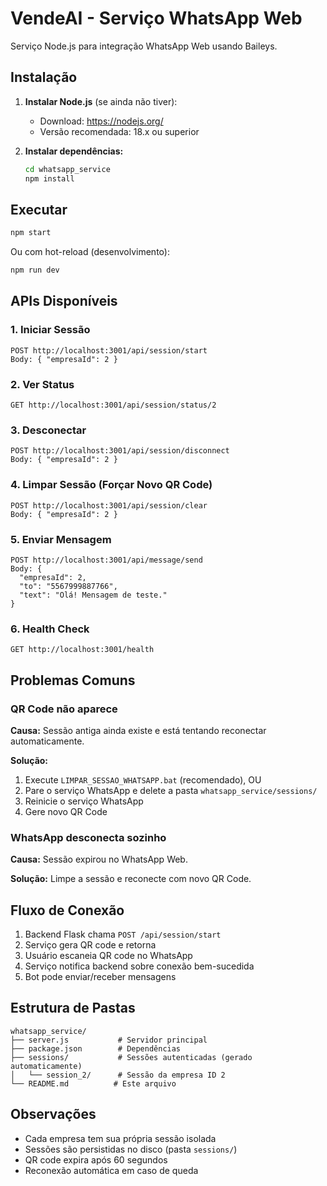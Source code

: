 # VendeAI - Serviço WhatsApp Web

Serviço Node.js para integração WhatsApp Web usando Baileys.

## Instalação

1. **Instalar Node.js** (se ainda não tiver):
   - Download: https://nodejs.org/
   - Versão recomendada: 18.x ou superior

2. **Instalar dependências:**
   ```bash
   cd whatsapp_service
   npm install
   ```

## Executar

```bash
npm start
```

Ou com hot-reload (desenvolvimento):
```bash
npm run dev
```

## APIs Disponíveis

### 1. Iniciar Sessão
```
POST http://localhost:3001/api/session/start
Body: { "empresaId": 2 }
```

### 2. Ver Status
```
GET http://localhost:3001/api/session/status/2
```

### 3. Desconectar
```
POST http://localhost:3001/api/session/disconnect
Body: { "empresaId": 2 }
```

### 4. Limpar Sessão (Forçar Novo QR Code)
```
POST http://localhost:3001/api/session/clear
Body: { "empresaId": 2 }
```

### 5. Enviar Mensagem
```
POST http://localhost:3001/api/message/send
Body: {
  "empresaId": 2,
  "to": "5567999887766",
  "text": "Olá! Mensagem de teste."
}
```

### 6. Health Check
```
GET http://localhost:3001/health
```

## Problemas Comuns

### QR Code não aparece

**Causa:** Sessão antiga ainda existe e está tentando reconectar automaticamente.

**Solução:**
1. Execute `LIMPAR_SESSAO_WHATSAPP.bat` (recomendado), OU
2. Pare o serviço WhatsApp e delete a pasta `whatsapp_service/sessions/`
3. Reinicie o serviço WhatsApp
4. Gere novo QR Code

### WhatsApp desconecta sozinho

**Causa:** Sessão expirou no WhatsApp Web.

**Solução:** Limpe a sessão e reconecte com novo QR Code.

## Fluxo de Conexão

1. Backend Flask chama `POST /api/session/start`
2. Serviço gera QR code e retorna
3. Usuário escaneia QR code no WhatsApp
4. Serviço notifica backend sobre conexão bem-sucedida
5. Bot pode enviar/receber mensagens

## Estrutura de Pastas

```
whatsapp_service/
├── server.js           # Servidor principal
├── package.json        # Dependências
├── sessions/           # Sessões autenticadas (gerado automaticamente)
│   └── session_2/      # Sessão da empresa ID 2
└── README.md          # Este arquivo
```

## Observações

- Cada empresa tem sua própria sessão isolada
- Sessões são persistidas no disco (pasta `sessions/`)
- QR code expira após 60 segundos
- Reconexão automática em caso de queda
